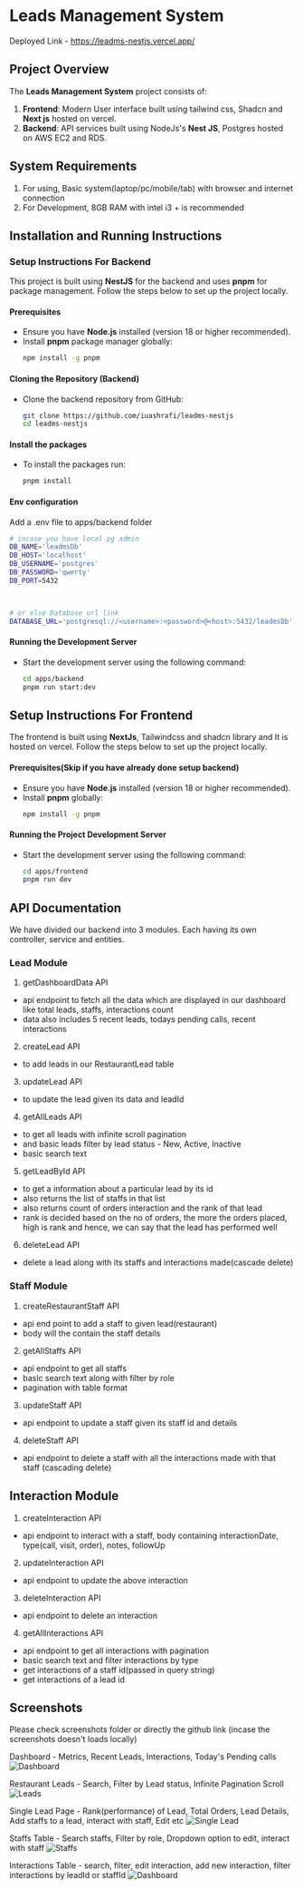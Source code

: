 # Leads Management System

Deployed Link - https://leadms-nestjs.vercel.app/

## Project Overview

The **Leads Management System** project consists of:

1. **Frontend**: Modern User interface built using tailwind css, Shadcn and **Next js** hosted on vercel.
2. **Backend**: API services built using NodeJs's **Nest JS**, Postgres hosted on AWS EC2 and RDS.

## System Requirements

1. For using, Basic system(laptop/pc/mobile/tab) with browser and internet connection
2. For Development, 8GB RAM with intel i3 + is recommended

## Installation and Running Instructions

### Setup Instructions For Backend

This project is built using **NestJS** for the backend and uses **pnpm** for package management. Follow the steps below to set up the project locally.

#### Prerequisites

- Ensure you have **Node.js** installed (version 18 or higher recommended).
- Install **pnpm** package manager globally:
  ```bash
  npm install -g pnpm
  ```

#### Cloning the Repository (Backend)

- Clone the backend repository from GitHub:
  ```bash
  git clone https://github.com/iuashrafi/leadms-nestjs
  cd leadms-nestjs
  ```

#### Install the packages

- To install the packages run:
  ```bash
  pnpm install
  ```

#### Env configuration

Add a .env file to apps/backend folder

```bash
# incase you have local pg admin
DB_NAME='leadmsDb'
DB_HOST='localhost'
DB_USERNAME='postgres'
DB_PASSWORD='qwerty'
DB_PORT=5432



# or else Database url link
DATABASE_URL='postgresql://<username>:<password>@<host>:5432/leadmsDb'

```

#### Running the Development Server

- Start the development server using the following command:
  ```bash
  cd apps/backend
  pnpm run start:dev
  ```

## Setup Instructions For Frontend

The frontend is built using **NextJs**, Tailwindcss and shadcn library and It is hosted on vercel. Follow the steps below to set up the project locally.

#### Prerequisites(Skip if you have already done setup backend)

- Ensure you have **Node.js** installed (version 18 or higher recommended).
- Install **pnpm** globally:
  ```bash
  npm install -g pnpm
  ```

#### Running the Project Development Server

- Start the development server using the following command:
  ```bash
  cd apps/frontend
  pnpm run dev
  ```

## API Documentation

We have divided our backend into 3 modules. Each having its own controller, service and entities.

### Lead Module

1. getDashboardData API

- api endpoint to fetch all the data which are displayed in our dashboard like total leads, staffs, interactions count
- data also includes 5 recent leads, todays pending calls, recent interactions

2. createLead API

- to add leads in our RestaurantLead table

3. updateLead API

- to update the lead given its data and leadId

4. getAllLeads API

- to get all leads with infinite scroll pagination
- and basic leads filter by lead status - New, Active, Inactive
- basic search text

5. getLeadById API

- to get a information about a particular lead by its id
- also returns the list of staffs in that list
- also returns count of orders interaction and the rank of that lead
- rank is decided based on the no of orders, the more the orders placed, high is rank and hence, we can say that the lead has performed well

6. deleteLead API

- delete a lead along with its staffs and interactions made(cascade delete)

### Staff Module

1. createRestaurantStaff API

- api end point to add a staff to given lead(restaurant)
- body will the contain the staff details

2. getAllStaffs API

- api endpoint to get all staffs
- basic search text along with filter by role
- pagination with table format

3. updateStaff API

- api endpoint to update a staff given its staff id and details

4. deleteStaff API

- api endpoint to delete a staff with all the interactions made with that staff (cascading delete)

## Interaction Module

1. createInteraction API

- api endpoint to interact with a staff, body containing interactionDate, type(call, visit, order), notes, followUp

2. updateInteraction API

- api endpoint to update the above interaction

3. deleteInteraction API

- api endpoint to delete an interaction

4. getAllInteractions API

- api endpoint to get all interactions with pagination
- basic search text and filter interactions by type
- get interactions of a staff id(passed in query string)
- get interactions of a lead id

## Screenshots

Please check screenshots folder or directly the github link (incase the screenshots doesn't loads locally)

Dashboard - Metrics, Recent Leads, Interactions, Today's Pending calls
![Dashboard](screenshots/ss1.png)

Restaurant Leads - Search, Filter by Lead status, Infinite Pagination Scroll
![Leads](screenshots/ss2.png)

Single Lead Page - Rank(performance) of Lead, Total Orders, Lead Details, Add staffs to a lead, interact with staff, Edit etc
![Single Lead](screenshots/ss3.png)

Staffs Table - Search staffs, Filter by role, Dropdown option to edit, interact with staff
![Staffs](screenshots/ss4.png)

Interactions Table - search, filter, edit interaction, add new interaction, filter interactions by leadId or staffId
![Dashboard](screenshots/ss5.png)
